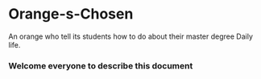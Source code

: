 # Orange-s-Chosen
An orange who tell its students how to do about their master degree Daily life.
### Welcome everyone to describe this document

